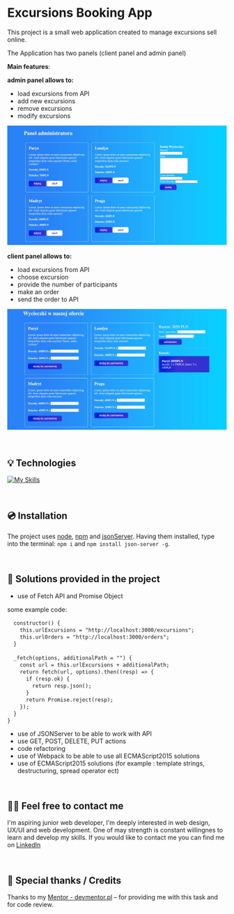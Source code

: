 # Excursions Booking App


This project is a small web application created to manage excursions sell online. 


The Application has two panels (client panel and admin panel)


**Main features**:


**admin panel allows to:**
- load excursions from API 
- add new excursions 
- remove excursions 
- modify excursions  

![screen](https://github.com/Ariadna1706/Excursions-booking-app/blob/main/src/img/screen1.png)


**client panel allows to:**
- load excursions from API 
- choose excursion 
- provide the number of participants 
- make an order 
- send the order to API


![screen](https://github.com/Ariadna1706/Excursions-booking-app/blob/main/src/img/screen2.png)


&nbsp;
 
## 💡 Technologies

[![My Skills](https://skillicons.dev/icons?i=js,html,css,webpack,json )](https://skillicons.dev)

&nbsp;

## 💿 Installation

The project uses [node](https://nodejs.org/en/), [npm](https://www.npmjs.com/) and [jsonServer](https://www.npmjs.com/package/json-server). Having them installed, type into the terminal: `npm i` and `npm install json-server -g`.


&nbsp;
 
## 🤔 Solutions provided in the project

- use of Fetch API and Promise Object 

some example code: 

```class ExcursionsAPI {
  constructor() {
    this.urlExcursions = "http://localhost:3000/excursions";
    this.urlOrders = "http://localhost:3000/orders";
  }

  _fetch(options, additionalPath = "") {
    const url = this.urlExcursions + additionalPath;
    return fetch(url, options).then((resp) => {
      if (resp.ok) {
        return resp.json();
      }
      return Promise.reject(resp);
    });
  }
}
```


- use of JSONServer to be able to work with API
- use GET, POST, DELETE, PUT actions   
- code refactoring 
- use of Webpack to be able to use all ECMAScript2015 solutions
- use of ECMAScript2015 solutions (for example : template strings, destructuring, spread operator ect)



&nbsp;

## 🙋‍♂️ Feel free to contact me
I'm aspiring junior web developer, I'm deeply interested in web design, UX/UI and web development. One of may strength is constant willingnes to learn and develop my skills. If you would like to contact me you can find me on [LinkedIn](https://www.linkedin.com/in/ariadna-nicieja/)

&nbsp;

## 👏 Special thanks / Credits
Thanks to my [Mentor - devmentor.pl](https://devmentor.pl/) – for providing me with this task and for code review.

